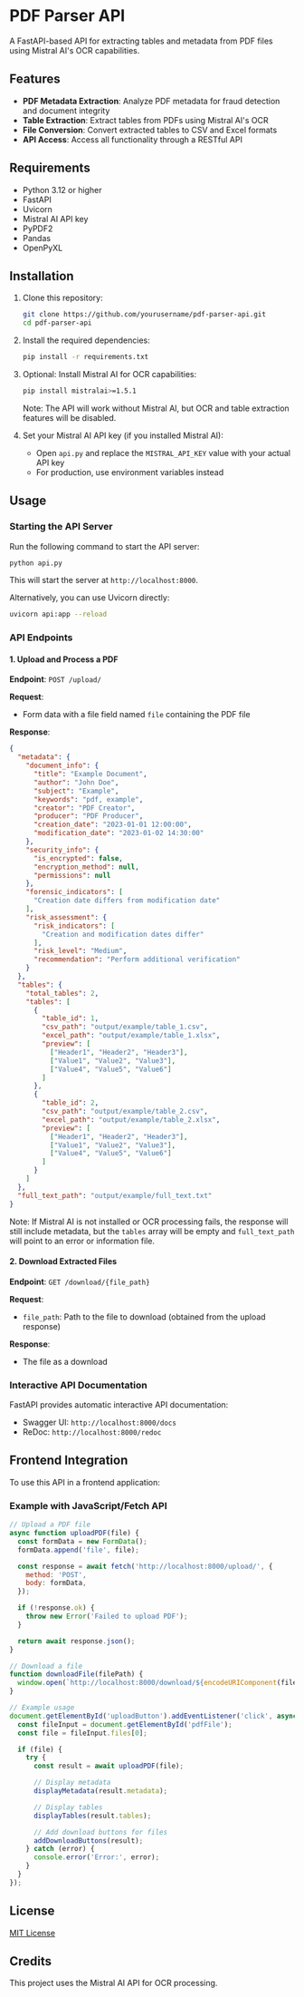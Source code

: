 # PDF Parser API

A FastAPI-based API for extracting tables and metadata from PDF files using Mistral AI's OCR capabilities.

## Features

- **PDF Metadata Extraction**: Analyze PDF metadata for fraud detection and document integrity
- **Table Extraction**: Extract tables from PDFs using Mistral AI's OCR
- **File Conversion**: Convert extracted tables to CSV and Excel formats
- **API Access**: Access all functionality through a RESTful API

## Requirements

- Python 3.12 or higher
- FastAPI
- Uvicorn
- Mistral AI API key
- PyPDF2
- Pandas
- OpenPyXL

## Installation

1. Clone this repository:
   ```bash
   git clone https://github.com/yourusername/pdf-parser-api.git
   cd pdf-parser-api
   ```

2. Install the required dependencies:
   ```bash
   pip install -r requirements.txt
   ```

3. Optional: Install Mistral AI for OCR capabilities:
   ```bash
   pip install mistralai>=1.5.1
   ```
   Note: The API will work without Mistral AI, but OCR and table extraction features will be disabled.

4. Set your Mistral AI API key (if you installed Mistral AI):
   - Open `api.py` and replace the `MISTRAL_API_KEY` value with your actual API key
   - For production, use environment variables instead

## Usage

### Starting the API Server

Run the following command to start the API server:

```bash
python api.py
```

This will start the server at `http://localhost:8000`.

Alternatively, you can use Uvicorn directly:

```bash
uvicorn api:app --reload
```

### API Endpoints

#### 1. Upload and Process a PDF

**Endpoint**: `POST /upload/`

**Request**:
- Form data with a file field named `file` containing the PDF file

**Response**:
```json
{
  "metadata": {
    "document_info": {
      "title": "Example Document",
      "author": "John Doe",
      "subject": "Example",
      "keywords": "pdf, example",
      "creator": "PDF Creator",
      "producer": "PDF Producer",
      "creation_date": "2023-01-01 12:00:00",
      "modification_date": "2023-01-02 14:30:00"
    },
    "security_info": {
      "is_encrypted": false,
      "encryption_method": null,
      "permissions": null
    },
    "forensic_indicators": [
      "Creation date differs from modification date"
    ],
    "risk_assessment": {
      "risk_indicators": [
        "Creation and modification dates differ"
      ],
      "risk_level": "Medium",
      "recommendation": "Perform additional verification"
    }
  },
  "tables": {
    "total_tables": 2,
    "tables": [
      {
        "table_id": 1,
        "csv_path": "output/example/table_1.csv",
        "excel_path": "output/example/table_1.xlsx",
        "preview": [
          ["Header1", "Header2", "Header3"],
          ["Value1", "Value2", "Value3"],
          ["Value4", "Value5", "Value6"]
        ]
      },
      {
        "table_id": 2,
        "csv_path": "output/example/table_2.csv",
        "excel_path": "output/example/table_2.xlsx",
        "preview": [
          ["Header1", "Header2", "Header3"],
          ["Value1", "Value2", "Value3"],
          ["Value4", "Value5", "Value6"]
        ]
      }
    ]
  },
  "full_text_path": "output/example/full_text.txt"
}
```

Note: If Mistral AI is not installed or OCR processing fails, the response will still include metadata, but the `tables` array will be empty and `full_text_path` will point to an error or information file.

#### 2. Download Extracted Files

**Endpoint**: `GET /download/{file_path}`

**Request**:
- `file_path`: Path to the file to download (obtained from the upload response)

**Response**:
- The file as a download

### Interactive API Documentation

FastAPI provides automatic interactive API documentation:

- Swagger UI: `http://localhost:8000/docs`
- ReDoc: `http://localhost:8000/redoc`

## Frontend Integration

To use this API in a frontend application:

### Example with JavaScript/Fetch API

```javascript
// Upload a PDF file
async function uploadPDF(file) {
  const formData = new FormData();
  formData.append('file', file);

  const response = await fetch('http://localhost:8000/upload/', {
    method: 'POST',
    body: formData,
  });

  if (!response.ok) {
    throw new Error('Failed to upload PDF');
  }

  return await response.json();
}

// Download a file
function downloadFile(filePath) {
  window.open(`http://localhost:8000/download/${encodeURIComponent(filePath)}`, '_blank');
}

// Example usage
document.getElementById('uploadButton').addEventListener('click', async () => {
  const fileInput = document.getElementById('pdfFile');
  const file = fileInput.files[0];

  if (file) {
    try {
      const result = await uploadPDF(file);

      // Display metadata
      displayMetadata(result.metadata);

      // Display tables
      displayTables(result.tables);

      // Add download buttons for files
      addDownloadButtons(result);
    } catch (error) {
      console.error('Error:', error);
    }
  }
});
```

## License

[MIT License](LICENSE)

## Credits

This project uses the Mistral AI API for OCR processing.

